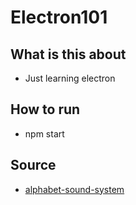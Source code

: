 # Electron101

## What is this about
- Just learning electron

## How to run
- npm start

## Source
- [alphabet-sound-system](https://medium.freecodecamp.org/how-to-build-your-first-app-with-electron-41ebdb796930)